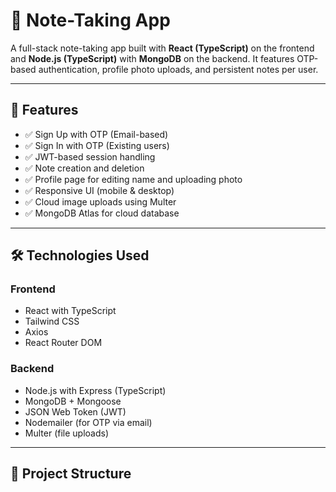 # 📝 Note-Taking App

A full-stack note-taking app built with **React (TypeScript)** on the frontend and **Node.js (TypeScript)** with **MongoDB** on the backend. It features OTP-based authentication, profile photo uploads, and persistent notes per user.

---

## 🚀 Features

- ✅ Sign Up with OTP (Email-based)
- ✅ Sign In with OTP (Existing users)
- ✅ JWT-based session handling
- ✅ Note creation and deletion
- ✅ Profile page for editing name and uploading photo
- ✅ Responsive UI (mobile & desktop)
- ✅ Cloud image uploads using Multer
- ✅ MongoDB Atlas for cloud database

---

## 🛠️ Technologies Used

### Frontend
- React with TypeScript
- Tailwind CSS
- Axios
- React Router DOM

### Backend
- Node.js with Express (TypeScript)
- MongoDB + Mongoose
- JSON Web Token (JWT)
- Nodemailer (for OTP via email)
- Multer (file uploads)

---

## 📁 Project Structure

